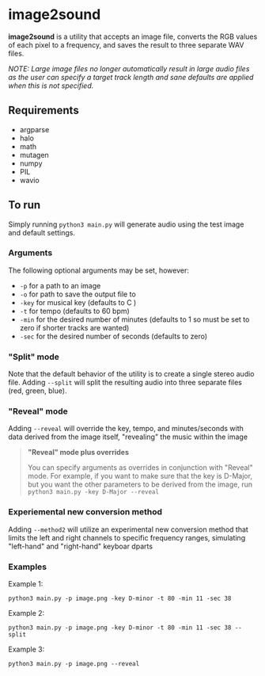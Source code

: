 # image2sound

**image2sound** is a utility that accepts an image file, converts the RGB values of each pixel to a frequency, and saves the result to three separate WAV files.

*NOTE: Large image files no longer automatically result in large audio files as the user can specify a target track length and sane defaults are applied when this is not specified.*

## Requirements
- argparse
- halo
- math
- mutagen
- numpy
- PIL
- wavio 

## To run
Simply running `python3 main.py` will generate audio using the test image and default settings.

### Arguments

The following optional arguments may be set, however:

- `-p` for a path to an image
- `-o` for path to save the output file to
- `-key` for musical key (defaults to C )
- `-t` for tempo (defaults to 60 bpm)
- `-min` for the desired number of minutes (defaults to 1 so must be set to zero if shorter tracks are wanted)
- `-sec` for the desired number of seconds (defaults to zero)

### "Split" mode

Note that the default behavior of the utility is to create a single stereo audio file. 
Adding `--split` will split the resulting audio into three separate files (red, green, blue).

### "Reveal" mode

Adding `--reveal` will override the key, tempo, and minutes/seconds with data derived from the image itself, "revealing" the music within the image

> **"Reveal" mode plus overrides**
> 
> You can specify arguments as overrides in conjunction with "Reveal" mode. For example, if you want to make sure that the key is D-Major, but you want the other parameters to be derived from the image, run `python3 main.py -key D-Major --reveal`

### Experiemental new conversion method

Adding `--method2` will utilize an experimental new conversion method that limits the left and right channels to specific frequency ranges, simulating "left-hand" and "right-hand" keyboar dparts 

### Examples

Example 1:
```
python3 main.py -p image.png -key D-minor -t 80 -min 11 -sec 38
```

Example 2:
```
python3 main.py -p image.png -key D-minor -t 80 -min 11 -sec 38 --split
```

Example 3:
```
python3 main.py -p image.png --reveal
```
